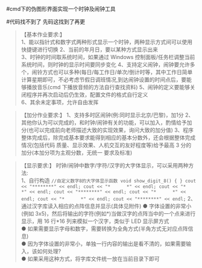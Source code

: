 #cmd下的伪图形界面实现一个时钟及闹钟工具

#代码找不到了 先码这找到了再更

>【基本作业要求:】   
1、能以指针式和数字式两种形式显示一个时钟，两种显示方式间可以使用快捷键进行切换   2、当前的年月日，要以某种方式显示出来  
3、时钟的时间取系统时间，如果通过 Windows 控制面板/任务栏调整当前系统时间，则时钟的显示时间要同步变化   4、支持定义闹钟，闹钟要允许多个，闹铃方式也可以多种(每日/每工作日/单次/倒计时等，其中工作日简单计算星期即可，不必考虑节假日调班情况,到达闹钟设置的时间点后，要能够播放音乐(cmd 下播放音频的方法自行查找资料)   5、闹钟的定义要能够关闭程序并再次启动后仍生效，配置文件的格式自行定义  
6、其余未定事项，允许自由发挥  

>【加分作业要求:】
1、支持多时区闹钟(例:同时显示北京/巴黎)，加1分  2、其他你认为可以完成的，和时钟/闹钟有关的功能，可以加入，酌情给予加分(也可以完成前向老师描述大致的实现效果，询问大致的加分值)  3、程序整体完成后，除完成基本要求能得到相应的基本分数外，还会根据整体完成情况(包括代码
质量、显示效果、人机交互的友好程度等)给予最高 3 分的加分(本加分项为主观分数，无统一 要求及标准)  

>【显示要求:】 时钟/闹钟中数字/字符/汉字的大字体显示，可以采用两种方法:   
1、自行构造
`//自定义数字8的大字体显示函数
 void show_digit_8()
 {
}
cout << "********" << endl;
cout << "*      *" << endl;
cout << "*      *" << endl;
cout << "********" << endl;
cout << "*      *" << endl;
cout << "*      *" << endl;
cout << "********" << endl;`
2、通过汉字库读入相应的点阵信息并显示(具体见附件)
● 字体设置的非常小(例如 3x5)，然后将输出的字符(例如*)当做汉字的点阵当中的一个点来进行显示，用 16 行*16 列来模拟一个汉字，类似于 LED 显示屏方式   
● 如果需要显示字母和数字，需要转换为全角方式(半角方式无对应点阵信息)  
● 因为字体设置的非常小，单独一行内容的输出是看不清的，如果需要输入，该如何处理?  
● 如果采用这种方式，将字库文件统一放在当前目录下即可  